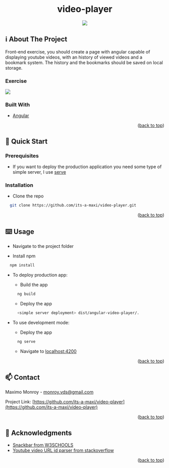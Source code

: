 <div id="top"></div>
<!--
*** Amazing README template from othneildrew
*** https://github.com/othneildrew/Best-README-Template
-->


<!-- PROJECT LOGO -->
<br />
<div align="center">
  <h1>video-player</h1>
  <img src="product.gif" />
</div>

<!-- ABOUT THE PROJECT -->
## ℹ️ About The Project

Front-end exercise, you should create a page with angular capable of displaying youtube videos, with an history of viewed videos and a bookmark system.
The history and the bookmarks should be saved on local storage.

### Exercise
<img src="https://cdn.discordapp.com/attachments/651878762329276418/903022377158471780/unknown.png" />

### Built With

* [Angular](https://angular.io/)

<p align="right">(<a href="#top">back to top</a>)</p>


<!-- GETTING STARTED -->
## 🏃 Quick Start

### Prerequisites

* If you want to deploy the production application you need some type of simple server, I use [serve](https://www.npmjs.com/package/serve)

### Installation

* Clone the repo
```sh
  git clone https://github.com/its-a-maxi/video-player.git
```
  
<p align="right">(<a href="#top">back to top</a>)</p>


<!-- USAGE EXAMPLES -->
## ⌨️ Usage

* Navigate to the project folder

* Install npm
```sh
  npm install
```

* To deploy production app:
  * Build the app
  ```sh
    ng build
  ```
  * Deploy the app
  ```sh
    <simple server deployment> dist/angular-video-player/.
  ```
  
* To use development mode:
  * Deploy the app
  ```sh
    ng serve
  ```
  * Navigate to [localhost:4200](http://localhost:4200/)

<p align="right">(<a href="#top">back to top</a>)</p>


<!-- CONTACT -->
## 📫 Contact

Maximo Monroy - monroy.vds@gmail.com

Project Link: [https://github.com/its-a-maxi/video-player](https://github.com/its-a-maxi/video-player)

<p align="right">(<a href="#top">back to top</a>)</p>



<!-- ACKNOWLEDGMENTS -->
## 🥇 Acknowledgments

* [Snackbar from W3SCHOOLS](https://www.w3schools.com/howto/howto_js_snackbar.asp)
* [Youtube video URL id parser from stackoverflow](https://stackoverflow.com/questions/21607808/convert-a-youtube-video-url-to-embed-code/21607897)

<p align="right">(<a href="#top">back to top</a>)</p>

